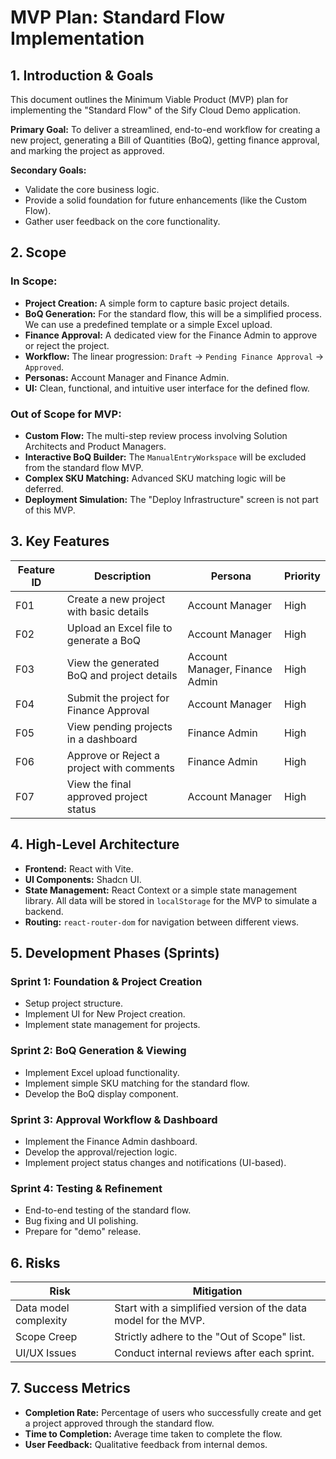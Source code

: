 # MVP Plan: Standard Flow Implementation

## 1. Introduction & Goals

This document outlines the Minimum Viable Product (MVP) plan for implementing the "Standard Flow" of the Sify Cloud Demo application.

**Primary Goal:** To deliver a streamlined, end-to-end workflow for creating a new project, generating a Bill of Quantities (BoQ), getting finance approval, and marking the project as approved.

**Secondary Goals:**
- Validate the core business logic.
- Provide a solid foundation for future enhancements (like the Custom Flow).
- Gather user feedback on the core functionality.

## 2. Scope

### In Scope:
- **Project Creation:** A simple form to capture basic project details.
- **BoQ Generation:** For the standard flow, this will be a simplified process. We can use a predefined template or a simple Excel upload.
- **Finance Approval:** A dedicated view for the Finance Admin to approve or reject the project.
- **Workflow:** The linear progression: `Draft` -> `Pending Finance Approval` -> `Approved`.
- **Personas:** Account Manager and Finance Admin.
- **UI:** Clean, functional, and intuitive user interface for the defined flow.

### Out of Scope for MVP:
- **Custom Flow:** The multi-step review process involving Solution Architects and Product Managers.
- **Interactive BoQ Builder:** The `ManualEntryWorkspace` will be excluded from the standard flow MVP.
- **Complex SKU Matching:** Advanced SKU matching logic will be deferred.
- **Deployment Simulation:** The "Deploy Infrastructure" screen is not part of this MVP.

## 3. Key Features

| Feature ID | Description | Persona | Priority |
|------------|-------------|---------|----------|
| F01 | Create a new project with basic details | Account Manager | High |
| F02 | Upload an Excel file to generate a BoQ | Account Manager | High |
| F03 | View the generated BoQ and project details | Account Manager, Finance Admin | High |
| F04 | Submit the project for Finance Approval | Account Manager | High |
| F05 | View pending projects in a dashboard | Finance Admin | High |
| F06 | Approve or Reject a project with comments | Finance Admin | High |
| F07 | View the final approved project status | Account Manager | High |

## 4. High-Level Architecture

- **Frontend:** React with Vite.
- **UI Components:** Shadcn UI.
- **State Management:** React Context or a simple state management library. All data will be stored in `localStorage` for the MVP to simulate a backend.
- **Routing:** `react-router-dom` for navigation between different views.

## 5. Development Phases (Sprints)

### Sprint 1: Foundation & Project Creation
- Setup project structure.
- Implement UI for New Project creation.
- Implement state management for projects.

### Sprint 2: BoQ Generation & Viewing
- Implement Excel upload functionality.
- Implement simple SKU matching for the standard flow.
- Develop the BoQ display component.

### Sprint 3: Approval Workflow & Dashboard
- Implement the Finance Admin dashboard.
- Develop the approval/rejection logic.
- Implement project status changes and notifications (UI-based).

### Sprint 4: Testing & Refinement
- End-to-end testing of the standard flow.
- Bug fixing and UI polishing.
- Prepare for "demo" release.

## 6. Risks

| Risk | Mitigation |
|------|------------|
| Data model complexity | Start with a simplified version of the data model for the MVP. |
| Scope Creep | Strictly adhere to the "Out of Scope" list. |
| UI/UX Issues | Conduct internal reviews after each sprint. |

## 7. Success Metrics

- **Completion Rate:** Percentage of users who successfully create and get a project approved through the standard flow.
- **Time to Completion:** Average time taken to complete the flow.
- **User Feedback:** Qualitative feedback from internal demos. 